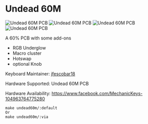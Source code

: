 # Undead 60M

![Undead 60M PCB](https://i.imgur.com/0EWBzNt.jpeg)
![Undead 60M PCB](https://i.imgur.com/m8z1kMV.jpeg)
![Undead 60M PCB](https://i.imgur.com/AZIfVzN.jpeg)
![Undead 60M PCB](https://i.imgur.com/IeRvMD8.jpeg)

A 60% PCB with some add-ons
  - RGB Underglow
  - Macro cluster
  - Hotswap
  - optional Knob

Keyboard Maintainer: [jfescobar18](https://github.com/jfescobar18)

Hardware Supported: Undead 60M PCB

Hardware Availability: https://www.facebook.com/MechanicKeys-104963764775280

    make undead60m/:default
    Or
    make undead60m/:via